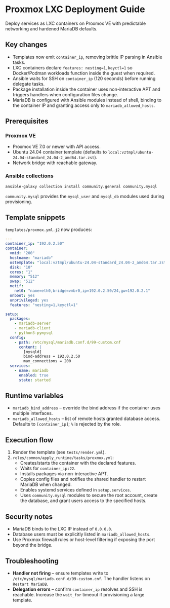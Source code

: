 # Proxmox LXC Deployment Guide

Deploy services as LXC containers on Proxmox VE with predictable networking and hardened MariaDB defaults.

## Key changes

- Templates now emit `container_ip`, removing brittle IP parsing in Ansible tasks.
- LXC containers declare `features: nesting=1,keyctl=1` so Docker/Podman workloads function inside the guest when required.
- Ansible waits for SSH on `container_ip` (120 seconds) before running delegate tasks.
- Package installation inside the container uses non-interactive APT and triggers handlers when configuration files change.
- MariaDB is configured with Ansible modules instead of shell, binding to the container IP and granting access only to `mariadb_allowed_hosts`.

## Prerequisites

### Proxmox VE

- Proxmox VE 7.0 or newer with API access.
- Ubuntu 24.04 container template (defaults to `local:vztmpl/ubuntu-24.04-standard_24.04-2_amd64.tar.zst`).
- Network bridge with reachable gateway.

### Ansible collections

```bash
ansible-galaxy collection install community.general community.mysql
```

`community.mysql` provides the `mysql_user` and `mysql_db` modules used during provisioning.

## Template snippets

`templates/proxmox.yml.j2` now produces:

```yaml
---
container_ip: "192.0.2.50"
container:
  vmid: "200"
  hostname: "mariadb"
  ostemplate: "local:vztmpl/ubuntu-24.04-standard_24.04-2_amd64.tar.zst"
  disk: "10"
  cores: "1"
  memory: "512"
  swap: "512"
  netif:
    net0: "name=eth0,bridge=vmbr0,ip=192.0.2.50/24,gw=192.0.2.1"
  onboot: yes
  unprivileged: yes
  features: "nesting=1,keyctl=1"

setup:
  packages:
    - mariadb-server
    - mariadb-client
    - python3-pymysql
  config:
    - path: /etc/mysql/mariadb.conf.d/99-custom.cnf
      content: |
        [mysqld]
        bind-address = 192.0.2.50
        max_connections = 200
  services:
    - name: mariadb
      enabled: true
      state: started
```

## Runtime variables

- `mariadb_bind_address` – override the bind address if the container uses multiple interfaces.
- `mariadb_allowed_hosts` – list of remote hosts granted database access. Defaults to `[container_ip]`; `%` is rejected by the role.

## Execution flow

1. Render the template (see `tests/render.yml`).
2. `roles/common/apply_runtime/tasks/proxmox.yml`:
   - Creates/starts the container with the declared features.
   - Waits for `container_ip:22`.
   - Installs packages via non-interactive APT.
   - Copies config files and notifies the shared handler to restart MariaDB when changed.
   - Enables systemd services defined in `setup.services`.
   - Uses `community.mysql` modules to secure the root account, create the database, and grant users access to the specified hosts.

## Security notes

- MariaDB binds to the LXC IP instead of `0.0.0.0`.
- Database users must be explicitly listed in `mariadb_allowed_hosts`.
- Use Proxmox firewall rules or host-level filtering if exposing the port beyond the bridge.

## Troubleshooting

- **Handler not firing** – ensure templates write to `/etc/mysql/mariadb.conf.d/99-custom.cnf`. The handler listens on `Restart MariaDB`.
- **Delegation errors** – confirm `container_ip` resolves and SSH is reachable. Increase the `wait_for` timeout if provisioning a large template.
